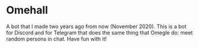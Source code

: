 # Omehall

A bot that I made two years ago from now (November 2020). This is a bot for Discord and for Telegram that does the same thing that Omegle do: meet random persons in chat. Have fun with it!
